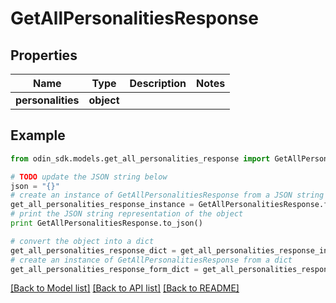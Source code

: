 # GetAllPersonalitiesResponse


## Properties

Name | Type | Description | Notes
------------ | ------------- | ------------- | -------------
**personalities** | **object** |  | 

## Example

```python
from odin_sdk.models.get_all_personalities_response import GetAllPersonalitiesResponse

# TODO update the JSON string below
json = "{}"
# create an instance of GetAllPersonalitiesResponse from a JSON string
get_all_personalities_response_instance = GetAllPersonalitiesResponse.from_json(json)
# print the JSON string representation of the object
print GetAllPersonalitiesResponse.to_json()

# convert the object into a dict
get_all_personalities_response_dict = get_all_personalities_response_instance.to_dict()
# create an instance of GetAllPersonalitiesResponse from a dict
get_all_personalities_response_form_dict = get_all_personalities_response.from_dict(get_all_personalities_response_dict)
```
[[Back to Model list]](../README.md#documentation-for-models) [[Back to API list]](../README.md#documentation-for-api-endpoints) [[Back to README]](../README.md)


